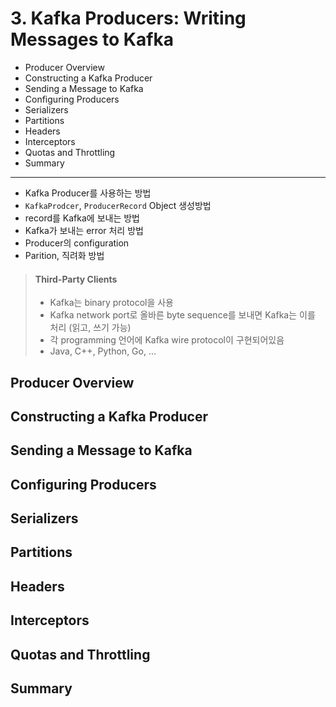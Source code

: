 # 3. Kafka Producers: Writing Messages to Kafka

- Producer Overview
- Constructing a Kafka Producer
- Sending a Message to Kafka
- Configuring Producers
- Serializers
- Partitions
- Headers
- Interceptors
- Quotas and Throttling
- Summary

---

- Kafka Producer를 사용하는 방법
- `KafkaProdcer`, `ProducerRecord` Object 생성방법
- record를 Kafka에 보내는 방법
- Kafka가 보내는 error 처리 방법
- Producer의 configuration
- Parition, 직려화 방법

> #### Third-Party Clients
>
> - Kafka는 binary protocol을 사용
> - Kafka network port로 올바른 byte sequence를 보내면 Kafka는 이를 처리 (읽고, 쓰기 가능)
> - 각 programming 언어에 Kafka wire protocol이 구현되어있음
> - Java, C++, Python, Go, ...

## Producer Overview

## Constructing a Kafka Producer

## Sending a Message to Kafka

## Configuring Producers

## Serializers

## Partitions

## Headers

## Interceptors

## Quotas and Throttling

## Summary
